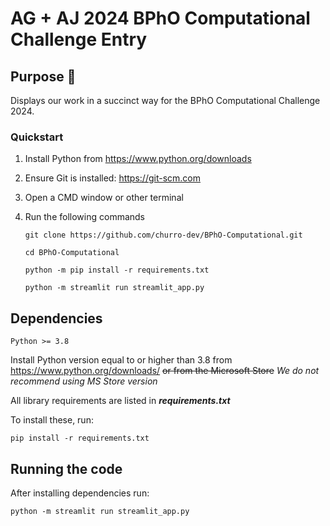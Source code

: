 # AG + AJ 2024 BPhO Computational Challenge Entry

## Purpose 🥇

Displays our work in a succinct way for the BPhO Computational Challenge 2024.

### Quickstart
1. Install Python from https://www.python.org/downloads
2. Ensure Git is installed: https://git-scm.com
3. Open a CMD window or other terminal
4. Run the following commands
   
    ```git clone https://github.com/churro-dev/BPhO-Computational.git```

    ```cd BPhO-Computational```

    ```python -m pip install -r requirements.txt```

    ```python -m streamlit run streamlit_app.py```




## Dependencies

`Python >= 3.8`

Install Python version equal to or higher than 3.8 from https://www.python.org/downloads/ ~~or from the Microsoft Store~~ _We do not recommend using MS Store version_

All library requirements are listed in ***requirements.txt***

To install these, run:

`pip install -r requirements.txt`

## Running the code

After installing dependencies run:

`python -m streamlit run streamlit_app.py`
